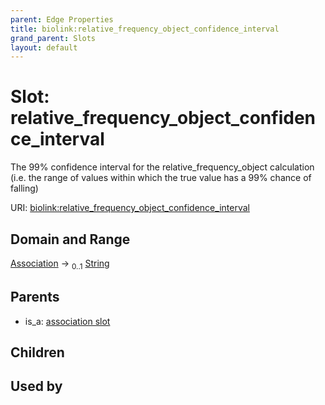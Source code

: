 ```yaml
---
parent: Edge Properties
title: biolink:relative_frequency_object_confidence_interval
grand_parent: Slots
layout: default
---
```


# Slot: relative_frequency_object_confidence_interval


The 99% confidence interval for the relative_frequency_object calculation (i.e. the range of values within which the true value has a 99% chance of falling)

URI: [biolink:relative_frequency_object_confidence_interval](https://w3id.org/biolink/vocab/relative_frequency_object_confidence_interval)

## Domain and Range

[Association](Association.md) ->  <sub>0..1</sub> [String](types/String.md)

## Parents

 *  is_a: [association slot](association_slot.md)

## Children


## Used by

